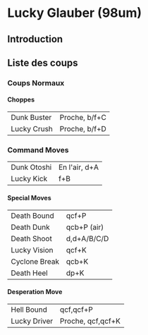 # Lucky Glauber (98um)

## Introduction

## Liste des coups

### Coups Normaux

#### Choppes

|             |               |
|-------------|---------------|
| Dunk Buster | Proche, b/f+C |
| Lucky Crush | Proche, b/f+D |

### Command Moves

|             |               |
|-------------|---------------|
| Dunk Otoshi | En l'air, d+A |
| Lucky Kick  | f+B           |

#### Special Moves

|               |             |
|---------------|-------------|
| Death Bound   | qcf+P       |
| Death Dunk    | qcb+P (air) |
| Death Shoot   | d,d+A/B/C/D |
| Lucky Vision  | qcf+K       |
| Cyclone Break | qcb+K       |
| Death Heel    | dp+K        |

#### Desperation Move

|              |                   |
|--------------|-------------------|
| Hell Bound   | qcf,qcf+P         |
| Lucky Driver | Proche, qcf,qcf+K |
